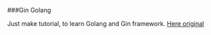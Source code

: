 ###Gin Golang

Just make tutorial, to learn Golang and Gin framework.
[Here original](https://semaphoreci.com/community/tutorials/building-go-web-applications-and-microservices-using-gin)
